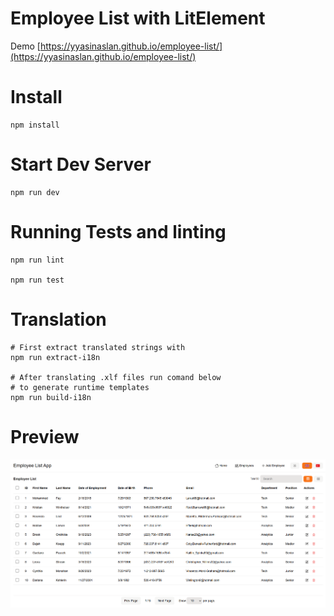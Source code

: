 # Employee List with LitElement

Demo
[https://yyasinaslan.github.io/employee-list/](https://yyasinaslan.github.io/employee-list/)

# Install

```shell
npm install
```

# Start Dev Server

```shell
npm run dev
```

# Running Tests and linting

```shell
npm run lint

npm run test
```

# Translation

```shell
# First extract translated strings with
npm run extract-i18n

# After translating .xlf files run comand below 
# to generate runtime templates 
npm run build-i18n

```

# Preview

![Preview](preview.png)